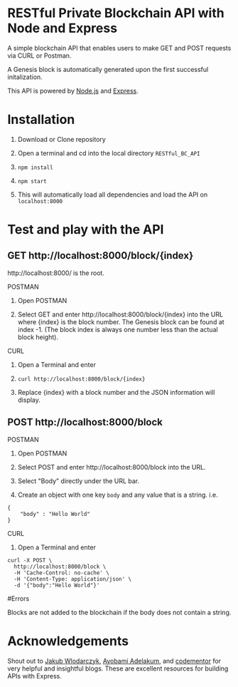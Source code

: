 # RESTful Private Blockchain API with Node and Express

A simple blockchain API that enables users to make GET and POST requests via CURL or Postman.

A Genesis block is automatically generated upon the first successful initalization.

This API is powered by [Node.js](https://nodejs.org/) and [Express](https://expressjs.com/).

# Installation

1. Download or Clone repository

2. Open a terminal and cd into the local directory `RESTful_BC_API`

3. `npm install`

4. `npm start`

5. This will automatically load all dependencies and load the API on `localhost:8000`

# Test and play with the API

## GET http://localhost:8000/block/{index}

http://localhost:8000/ is the root.

POSTMAN

1. Open POSTMAN

2. Select GET and enter http://localhost:8000/block/{index} into the URL where {index} is the block number. The Genesis block can be found at index -1. (The block index is always one number less than the actual block height).

CURL

1. Open a Terminal and enter

2. `curl http://localhost:8000/block/{index}`

3. Replace {index} with a block number and the JSON information will display.

## POST http://localhost:8000/block

POSTMAN

1. Open POSTMAN

2. Select POST and enter http://localhost:8000/block into the URL. 

3. Select "Body" directly under the URL bar.

4. Create an object with one key `body` and any value that is a string. i.e.

```
{
    "body" : "Hello World"
}
```

CURL

1. Open a Terminal and enter

```
curl -X POST \
  http://localhost:8000/block \
  -H 'Cache-Control: no-cache' \
  -H 'Content-Type: application/json' \
  -d '{"body":"Hello World"}'
```

#Errors

Blocks are not added to the blockchain if the body does not contain a string.

# Acknowledgements

Shout out to [Jakub Wlodarczyk](https://medium.com/@wlodarczyk_j/tutorial-handling-endpoints-in-node-js-and-express-ce26cb550c28), [Ayobami Adelakum](https://medium.com/@purposenigeria/build-a-restful-api-with-node-js-and-express-js-d7e59c7a3dfb), and [codementor](https://www.codementor.io/wapjude/creating-a-simple-rest-api-with-expressjs-in-5min-bbtmk51mq) for very helpful and insightful blogs. These are excellent resources for building APIs with Express.

